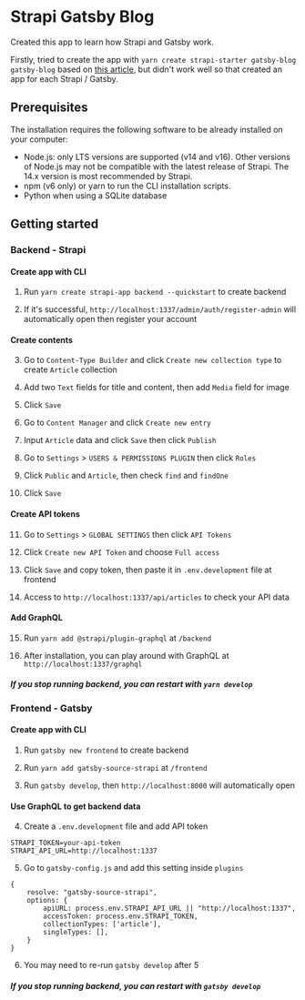 # Strapi Gatsby Blog

Created this app to learn how Strapi and Gatsby work.

Firstly, tried to create the app with `yarn create strapi-starter gatsby-blog gatsby-blog` based on [this article](https://strapi.io/blog/build-a-static-blog-with-gatsby-and-strapi), but didn't work well so that created an app for each Strapi / Gatsby.


## Prerequisites

The installation requires the following software to be already installed on your computer:

- Node.js: only LTS versions are supported (v14 and v16). Other versions of Node.js may not be compatible with the latest release of Strapi. The 14.x version is most recommended by Strapi.
- npm (v6 only) or yarn to run the CLI installation scripts.
- Python when using a SQLite database


## Getting started


### Backend - Strapi

#### Create app with CLI

1. Run `yarn create strapi-app backend --quickstart` to create backend

2. If it's successful, `http://localhost:1337/admin/auth/register-admin` will automatically open then register your account

#### Create contents

3. Go to `Content-Type Builder` and click `Create new collection type` to create `Article` collection

4. Add two `Text` fields for title and content, then add `Media` field for image

5. Click `Save`

6. Go to `Content Manager` and click `Create new entry`

7. Input `Article` data and click `Save` then click `Publish`

8. Go to `Settings` > `USERS & PERMISSIONS PLUGIN` then click `Roles`

9. Click `Public` and `Article`, then check `find` and `findOne`

10. Click `Save`

#### Create API tokens

11. Go to `Settings` > `GLOBAL SETTINGS` then click `API Tokens`

12. Click `Create new API Token` and choose `Full access`

13. Click `Save` and copy token, then paste it in `.env.development` file at frontend

14. Access to `http://localhost:1337/api/articles` to check your API data

#### Add GraphQL

15. Run `yarn add @strapi/plugin-graphql` at `/backend`

16. After installation, you can play around with GraphQL at `http://localhost:1337/graphql`

##### If you stop running backend, you can restart with `yarn develop`


### Frontend - Gatsby

#### Create app with CLI

1. Run `gatsby new frontend` to create backend

2. Run `yarn add gatsby-source-strapi` at `/frontend`

3. Run `gatsby develop`, then `http://localhost:8000` will automatically open

#### Use GraphQL to get backend data

4. Create a `.env.development` file and add API token

```
STRAPI_TOKEN=your-api-token
STRAPI_API_URL=http://localhost:1337
```

5. Go to `gatsby-config.js` and add this setting inside `plugins`

``` 
{
    resolve: "gatsby-source-strapi",
    options: {
        apiURL: process.env.STRAPI_API_URL || "http://localhost:1337",
        accessToken: process.env.STRAPI_TOKEN,
        collectionTypes: ['article'],
        singleTypes: [],
    }
}
```

6. You may need to re-run `gatsby develop` after 5

##### If you stop running backend, you can restart with `gatsby develop`
